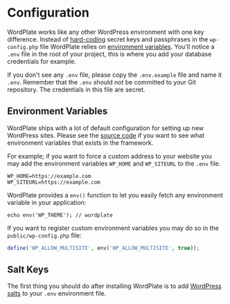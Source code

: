 # Configuration

WordPlate works like any other WordPress environment with one key difference. Instead of [hard-coding](https://en.m.wikipedia.org/wiki/Hard_coding) secret keys and passphrases in the `wp-config.php` file WordPlate relies on [environment variables](https://github.com/vlucas/phpdotenv/blob/ffcaf1dfee56c8830d83d9812efad2a98c08f02e/README.md#why-env). You'll notice a `.env` file in the root of your project, this is where you add your database credentials for example.

If you don't see any `.env` file, please copy the `.env.example` file and name it `.env`. Remember that the `.env` should not be committed to your Git repository. The credentials in this file are secret.

## Environment Variables

WordPlate ships with a lot of default configuration for setting up new WordPress sites. Please see the [source code](https://github.com/wordplate/framework/blob/6e34056cb6f0b4d4070e72b1ffbeca8300b4de9a/src/Application.php#L69-L125) if you want to see what environment variables that exists in the framework.

For example; if you want to force a custom address to your website you may add the environment variables `WP_HOME` and `WP_SITEURL` to the `.env` file.

```
WP_HOME=https://example.com
WP_SITEURL=https://example.com
```

WordPlate provides a `env()` function to let you easily fetch any environment variable in your application:

```
echo env('WP_THEME'); // wordplate
```

If you want to register custom environment variables you may do so in the `public/wp-config.php` file:

```php
define('WP_ALLOW_MULTISITE', env('WP_ALLOW_MULTISITE', true));
```

## Salt Keys

The first thing you should do after installing WordPlate is to add [WordPress salts](https://wordplate.github.io/salt) to your `.env` environment file.

Typically, these strings should be [64 characters long](https://wordplate.github.io/salt). The strings can be set in the `.env` environment file. If you have not renamed the `.env.example` file to `.env`, you may do that now. If the [WordPress salts](https://wordplate.github.io/salt) is not set, your user sessions and other encrypted data will not be secure!

Please visit [WordPlate's salt page](https://wordplate.github.io/salt) and copy the WordPress salts to your environment file.

<Note label>

_<small>If you're using WP-CLI and want to generate your salt keys on the CLI. Please see the [WP-CLI Dotenv helper](https://aaemnnost.tv/wp-cli-commands/dotenv) command by [Evan Mattson](https://github.com/aaemnnosttv).</small>_

</Note>

## Public Directory

After installing WordPlate, you should configure your web server's document / web root to be the `public` directory. The `index.php` in this directory serves as the front controller for all HTTP requests entering your application.

If you want to rename the `public` directory you'll need to add the following line to the `wp-config.php` file:

```php
$application->setPublicPath(realpath(__DIR__));
```

Please note that you also have to update your `composer.json` file with your new `public` directory path before you can run `composer update` again.

## WordPress Version

WordPlate supports WordPress 5.2+ and comes with the latest version out of the box. If you want to configure an exact version of WordPress, **which isn't recommended**, you may add it to your `composer.json` file. This way you can lock the WordPress version number to the one you're working with.

```json
"require": {
  "johnpbloch/wordpress": "5.2.1"
}
```

## WordPress Directory

By default WordPlate will put the WordPress in `public/wordpress`. If you want to change this there are a couple of steps you need to go through. Let's say you want to change the default WordPress location to `public/wp`:

1. Update the `wordpress-install-dir` path in your `composer.json` file.

2. Update `wordpress` to `wp` in `wordplate/public/.gitignore`.

3. Update the last line in the `public/index.php` file to:
    
    ```php
    require __DIR__.'/wp/wp-blog-header.php';
    ```

4. If you're using WP-CLI, update the path in the `wp-cli.yml` file to `public/wp`.

5. Remove the `public/wordpress` directory if it exist and then run `composer update`.

## WordPress Content

If you want to save space we recommend removing the `wp-content` directory once WordPress has been installed through Composer. This won't break your current setup since WordPlate uses the `public` directory. If you want to remove the `wp-content` directory after running `composer install` or `composer update`, we suggest adding the following Composer script to your `composer.json` file:

```json
"scripts": {
    "post-autoload-dump": [
        "rm -rf public/wordpress/wp-content"
    ]
}
```
